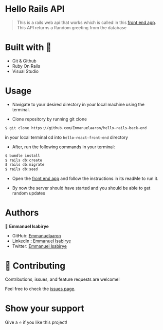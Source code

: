 
# Hello Rails API

> This is a rails web api that works which is called in this [front end app](https://github.com/Emmanuelaaron/hello-react-front-end/tree/feature). This API returns a Random greeting from the database


# Built with 🔨
- Git & Github
- Ruby On Rails
- Visual Studio

# Usage

- Navigate to your desired directory in your local machine using the terminal.

- Clone repository by running git clone 

```sh
$ git clone https://github.com/Emmanuelaaron/hello-rails-back-end
```
in your local terminal
cd into ```hello-react-front-end``` directory
- After, run the following commands in your terminal:
```sh 
$ bundle install
$ rails db:create
$ rails db:migrate
$ rails db:seed

```
- Open the [front end app]((https://github.com/Emmanuelaaron/hello-react-front-end/tree/feature)) and follow the instructions in its readMe to run it.

- By now the server should have started and you should be able to get random updates

# Authors

👤 **Emmanuel Isabirye**

- GitHub: [Emmanuelaaron](https://github.com/Emmanuelaaron)
- LinkedIn : [Emmanuel Isabirye](https://www.linkedin.com/in/fullstackwebdev-emma/) 
- Twitter: [Emmanuel Isabirye](https://twitter.com/EmmanuelIsabir1)

# 🤝 Contributing

Contributions, issues, and feature requests are welcome!

Feel free to check the [issues page](https://github.com/Emmanuelaaron/hello-rails-back-end).

# Show your support

Give a ⭐️ if you like this project!

